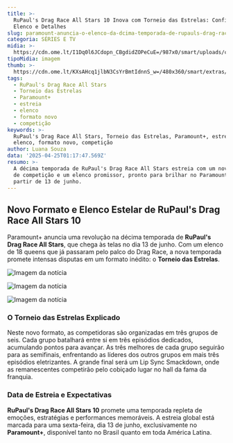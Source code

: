 ```yaml
---
title: >-
  RuPaul's Drag Race All Stars 10 Inova com Torneio das Estrelas: Confira o
  Elenco e Detalhes
slug: paramount-anuncia-o-elenco-da-dcima-temporada-de-rupauls-drag-race-all-stars
categoria: SÉRIES E TV
midia: >-
  https://cdn.ome.lt/I1Dq0l6JCdopn_CBgdidZOPeCuE=/987x0/smart/uploads/conteudo/fotos/Design_sem_nome_-_2025-04-24T201619.040.png
tipoMidia: imagem
thumb: >-
  https://cdn.ome.lt/KXsAHcq1jlbN3CsYrBmtIdnnS_w=/480x360/smart/extras/conteudos/Design_sem_nome_-_2025-04-24T201619.040.png
tags:
  - RuPaul's Drag Race All Stars
  - Torneio das Estrelas
  - Paramount+
  - estreia
  - elenco
  - formato novo
  - competição
keywords: >-
  RuPaul's Drag Race All Stars, Torneio das Estrelas, Paramount+, estreia,
  elenco, formato novo, competição
author: Luana Souza
data: '2025-04-25T01:17:47.569Z'
resumo: >-
  A décima temporada de RuPaul's Drag Race All Stars estreia com um novo formato
  de competição e um elenco promissor, pronto para brilhar no Paramount+ a
  partir de 13 de junho.
---
```


## Novo Formato e Elenco Estelar de RuPaul's Drag Race All Stars 10

Paramount+ anuncia uma revolução na décima temporada de **RuPaul's Drag Race All Stars**, que chega às telas no dia 13 de junho. Com um elenco de 18 queens que já passaram pelo palco do Drag Race, a nova temporada promete intensas disputas em um formato inédito: o **Torneio das Estrelas**.

![Imagem da notícia](https://cdn.ome.lt/-sB2x-pTiVOG8HZQ9HF1Sl3Tzl4=/fit-in/837x500/smart/uploads/conteudo/fotos/Design_sem_nome_-_2025-04-24T203016.487.png)

![Imagem da notícia](https://cdn.ome.lt/fKHem8iqSJP3ZbeF0Yjka7eJDCU=/fit-in/837x500/smart/uploads/conteudo/fotos/Design_sem_nome_-_2025-04-24T203057.947_vQ9GUDf.png)

![Imagem da notícia](https://cdn.ome.lt/Jl8YGEgtM3I3OcaEMOrVGl864gI=/fit-in/837x500/smart/uploads/conteudo/fotos/Design_sem_nome_-_2025-04-24T202930.639_Bs0Gwt2.png)

### O Torneio das Estrelas Explicado

Neste novo formato, as competidoras são organizadas em três grupos de seis. Cada grupo batalhará entre si em três episódios dedicados, acumulando pontos para avançar. As três melhores de cada grupo seguirão para as semifinais, enfrentando as líderes dos outros grupos em mais três episódios eletrizantes. A grande final será um Lip Sync Smackdown, onde as remanescentes competirão pelo cobiçado lugar no hall da fama da franquia.

### Data de Estreia e Expectativas

**RuPaul's Drag Race All Stars 10** promete uma temporada repleta de emoções, estratégias e performances memoráveis. A estreia global está marcada para uma sexta-feira, dia 13 de junho, exclusivamente no **Paramount+**, disponível tanto no Brasil quanto em toda América Latina.
